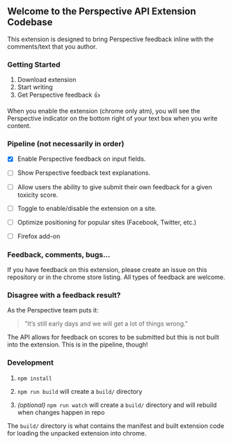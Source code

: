 ## Welcome to the Perspective API Extension Codebase

This extension is designed to bring Perspective feedback inline with the comments/text that you author.

### Getting Started

 1. Download extension
 2. Start writing
 3. Get Perspective feedback :+1:

When you enable the extension (chrome only atm), you will see the Perspective indicator on the bottom right of your text box when you write content.

### Pipeline (not necessarily in order)

- [x] Enable Perspective feedback on input fields.
- [ ] Show Perspective feedback text explanations.
- [ ] Allow users the ability to give submit their own feedback for a given toxicity score.
- [ ] Toggle to enable/disable the extension on a site.
- [ ] Optimize positioning for popular sites (Facebook, Twitter, etc.)
- [ ] Firefox add-on


### Feedback, comments, bugs...

If you have feedback on this extension, please create an issue on this repository or in the chrome store listing. All types of feedback are welcome.


### Disagree with a feedback result?

As the Perspective team puts it:
>"It’s still early days and we will get a lot of things wrong."

The API allows for feedback on scores to be submitted but this is not built into the extension. This is in the pipeline, though!


### Development

  1. `npm install`

  1. `npm run build` will create a `build/` directory

  1. _(optional)_ `npm run watch` will create a `build/` directory and will rebuild when changes happen in repo

The `build/` directory is what contains the manifest and built extension code for loading the unpacked extension into chrome.
